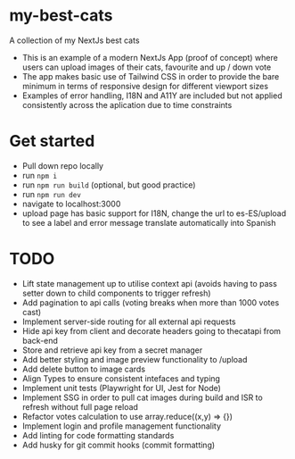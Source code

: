 # my-best-cats
 A collection of my NextJs best cats

 - This is an example of a modern NextJs App (proof of concept) where users can upload images of their cats, favourite and up / down vote
 - The app makes basic use of Tailwind CSS in order to provide the bare minimum in terms of responsive design for different viewport sizes
 - Examples of error handling, I18N and A11Y are included but not applied consistently across the aplication due to time constraints

# Get started

- Pull down repo locally
- run `npm i`
- run `npm run build` (optional, but good practice)
- run `npm run dev`
- navigate to localhost:3000
- upload page has basic support for I18N, change the url to es-ES/upload to see a label and error message translate automatically into Spanish

# TODO

- Lift state management up to utilise context api (avoids having to pass setter down to child components to trigger refresh)
- Add pagination to api calls (voting breaks when more than 1000 votes cast)
- Implement server-side routing for all external api requests
- Hide api key from client and decorate headers going to thecatapi from back-end
- Store and retrieve api key from a secret manager
- Add better styling and image preview functionality to /upload
- Add delete button to image cards
- Align Types to ensure consistent intefaces and typing
- Implement unit tests (Playwright for UI, Jest for Node)
- Implement SSG in order to pull cat images during build and ISR to refresh without full page reload
- Refactor votes calculation to use array.reduce((x,y) => {})
- Implement login and profile management functionality
- Add linting for code formatting standards
- Add husky for git commit hooks (commit formatting)